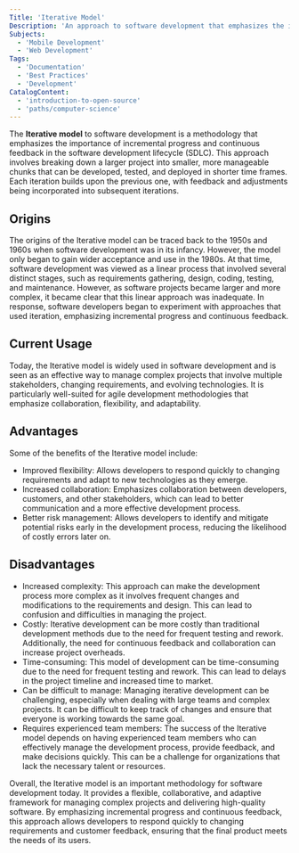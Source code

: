 ```yaml
---
Title: 'Iterative Model'
Description: 'An approach to software development that emphasizes the importance of incremental progress and continuous feedback in the software development lifecycle (SDLC).'
Subjects:
  - 'Mobile Development'
  - 'Web Development'
Tags:
  - 'Documentation'
  - 'Best Practices'
  - 'Development'
CatalogContent:
  - 'introduction-to-open-source'
  - 'paths/computer-science'
---
```


The **Iterative model** to software development is a methodology that emphasizes the importance of incremental progress and continuous feedback in the software development lifecycle (SDLC). This approach involves breaking down a larger project into smaller, more manageable chunks that can be developed, tested, and deployed in shorter time frames. Each iteration builds upon the previous one, with feedback and adjustments being incorporated into subsequent iterations.

## Origins

The origins of the Iterative model can be traced back to the 1950s and 1960s when software development was in its infancy. However, the model only began to gain wider acceptance and use in the 1980s. At that time, software development was viewed as a linear process that involved several distinct stages, such as requirements gathering, design, coding, testing, and maintenance. However, as software projects became larger and more complex, it became clear that this linear approach was inadequate. In response, software developers began to experiment with approaches that used iteration, emphasizing incremental progress and continuous feedback.

## Current Usage

Today, the Iterative model is widely used in software development and is seen as an effective way to manage complex projects that involve multiple stakeholders, changing requirements, and evolving technologies. It is particularly well-suited for agile development methodologies that emphasize collaboration, flexibility, and adaptability.

## Advantages

Some of the benefits of the Iterative model include:

- Improved flexibility: Allows developers to respond quickly to changing requirements and adapt to new technologies as they emerge.
- Increased collaboration: Emphasizes collaboration between developers, customers, and other stakeholders, which can lead to better communication and a more effective development process.
- Better risk management: Allows developers to identify and mitigate potential risks early in the development process, reducing the likelihood of costly errors later on.

## Disadvantages

- Increased complexity: This approach can make the development process more complex as it involves frequent changes and modifications to the requirements and design. This can lead to confusion and difficulties in managing the project.
- Costly: Iterative development can be more costly than traditional development methods due to the need for frequent testing and rework. Additionally, the need for continuous feedback and collaboration can increase project overheads.
- Time-consuming: This model of development can be time-consuming due to the need for frequent testing and rework. This can lead to delays in the project timeline and increased time to market.
- Can be difficult to manage: Managing iterative development can be challenging, especially when dealing with large teams and complex projects. It can be difficult to keep track of changes and ensure that everyone is working towards the same goal.
- Requires experienced team members: The success of the Iterative model depends on having experienced team members who can effectively manage the development process, provide feedback, and make decisions quickly. This can be a challenge for organizations that lack the necessary talent or resources.

Overall, the Iterative model is an important methodology for software development today. It provides a flexible, collaborative, and adaptive framework for managing complex projects and delivering high-quality software. By emphasizing incremental progress and continuous feedback, this approach allows developers to respond quickly to changing requirements and customer feedback, ensuring that the final product meets the needs of its users.
